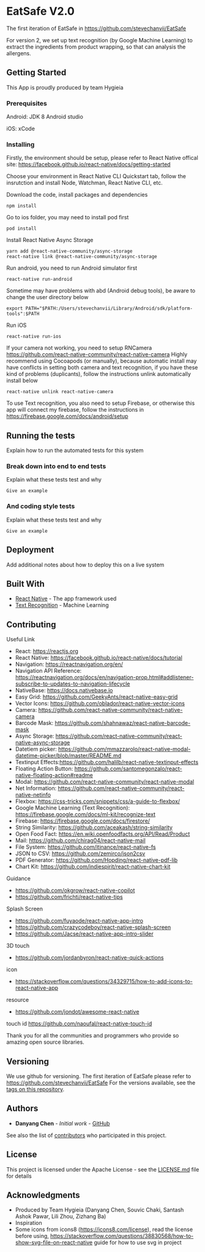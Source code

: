 # EatSafe V2.0

The first iteration of EatSafe in https://github.com/stevechanvii/EatSafe

For version 2, we set up text recognition (by Google Machine Learning) to extract the ingredients
from product wrapping, so that can analysis the allergens.

## Getting Started

This App is proudly produced by team Hygieia

### Prerequisites

Android:
JDK 8
Android studio

iOS:
xCode

### Installing

Firstly, the environment should be setup, please refer to React Native offical site: https://facebook.github.io/react-native/docs/getting-started

Choose your environment in React Native CLI Quickstart tab, follow the insrutction and install Node, Watchman, React Native CLI, etc.


Download the code, install packages and dependencies

```
npm install
```

Go to ios folder, you may need to install pod first
```
pod install
```

Install React Native Async Storage
```
yarn add @react-native-community/async-storage
react-native link @react-native-community/async-storage
```

Run android, you need to run Android simulator first

```
react-native run-android
```

Sometime may have problems with abd (Android debug tools), be aware to change the user directory below
```
export PATH="$PATH:/Users/stevechanvii/Library/Android/sdk/platform-tools":$PATH
```

Run iOS
```
react-native run-ios
```
If your camera not working, you need to setup RNCamera https://github.com/react-native-community/react-native-camera
Highly recommend using Cocoapods (or manually), because automatic install may have conflicts in setting both camera and text recognition, if you have these kind of problems (duplicants), follow the instructions unlink automatically install below
```
react-native unlink react-native-camera
```

To use Text recognition, you also need to setup Firebase, or otherwise this app will connect my firebase, follow the instructions in https://firebase.google.com/docs/android/setup

## Running the tests

Explain how to run the automated tests for this system

### Break down into end to end tests

Explain what these tests test and why

```
Give an example
```

### And coding style tests

Explain what these tests test and why

```
Give an example
```

## Deployment

Add additional notes about how to deploy this on a live system

## Built With

* [React Native](https://facebook.github.io/react-native/docs/tutorial) - The app framework used
* [Text Recognition](https://firebase.google.com/docs/ml-kit/recognize-text) - Machine Learning

## Contributing

Useful Link
* React: https://reactjs.org
* React Native: https://facebook.github.io/react-native/docs/tutorial
* Navigation: https://reactnavigation.org/en/
* Navigation API Reference: https://reactnavigation.org/docs/en/navigation-prop.html#addlistener-subscribe-to-updates-to-navigation-lifecycle
* NativeBase: https://docs.nativebase.io
* Easy Grid: https://github.com/GeekyAnts/react-native-easy-grid
* Vector Icons: https://github.com/oblador/react-native-vector-icons
* Camera: https://github.com/react-native-community/react-native-camera
* Barcode Mask: https://github.com/shahnawaz/react-native-barcode-mask
* Async Storage: https://github.com/react-native-community/react-native-async-storage
* Datetiem picker: https://github.com/mmazzarolo/react-native-modal-datetime-picker/blob/master/README.md
* Textinput Effects:https://github.com/halilb/react-native-textinput-effects
* Floating Action Button: https://github.com/santomegonzalo/react-native-floating-action#readme
* Modal: https://github.com/react-native-community/react-native-modal
* Net Information: https://github.com/react-native-community/react-native-netinfo
* Flexbox: https://css-tricks.com/snippets/css/a-guide-to-flexbox/
* Google Machine Learning (Text Recognition): https://firebase.google.com/docs/ml-kit/recognize-text
* Firebase: https://firebase.google.com/docs/firestore/
* String Similarity: https://github.com/aceakash/string-similarity
* Open Food Fact: https://en.wiki.openfoodfacts.org/API/Read/Product
* Mail: https://github.com/chirag04/react-native-mail
* File System: https://github.com/itinance/react-native-fs
* JSON to CSV: https://github.com/zemirco/json2csv
* PDF Generator: https://github.com/Hopding/react-native-pdf-lib
* Chart Kit: https://github.com/indiespirit/react-native-chart-kit

Guidance
* https://github.com/okgrow/react-native-copilot
* https://github.com/frichti/react-native-tips

Splash Screen
* https://github.com/fuyaode/react-native-app-intro
* https://github.com/crazycodeboy/react-native-splash-screen
* https://github.com/Jacse/react-native-app-intro-slider

3D touch
* https://github.com/jordanbyron/react-native-quick-actions

icon
* https://stackoverflow.com/questions/34329715/how-to-add-icons-to-react-native-app

resource
* https://github.com/jondot/awesome-react-native

touch id
https://github.com/naoufal/react-native-touch-id






Thank you for all the communities and programmers who provide so amazing open source libraries. 

## Versioning

We use github for versioning. The first iteration of EatSafe please refer to https://github.com/stevechanvii/EatSafe For the versions available, see the [tags on this repository](https://github.com/stevechanvii/EatSafe-v2). 

## Authors

* **Danyang Chen** - *Initial work* - [GitHub](https://github.com/stevechanvii)

See also the list of [contributors](https://github.com/your/project/contributors) who participated in this project.

## License

This project is licensed under the Apache License - see the [LICENSE.md](LICENSE.md) file for details

## Acknowledgments

* Produced by Team Hygieia (Danyang Chen, Souvic Chaki, Santash Ashok Pawar, Lili Zhou, Zizhang Ba)
* Inspiration
* Some icons from icons8 (https://icons8.com/license), read the license before using, https://stackoverflow.com/questions/38830568/how-to-show-svg-file-on-react-native guide for how to use svg in project
